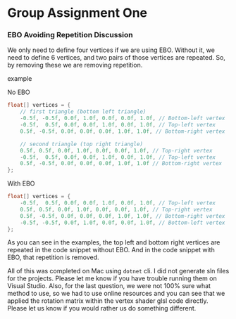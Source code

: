 # Group Assignment One

### EBO Avoiding Repetition Discussion

We only need to define four vertices if we are using EBO. Without it, we need to define 6 vertices, and two pairs of those vertices are repeated. So, by removing these we are removing repetition.

example

No EBO
```cs
float[] vertices = { 
    // first triangle (bottom left triangle)
    -0.5f, -0.5f, 0.0f, 1.0f, 0.0f, 0.0f, 1.0f, // Bottom-left vertex
    -0.5f,  0.5f, 0.0f, 0.0f, 1.0f, 0.0f, 1.0f, // Top-left vertex
    0.5f, -0.5f, 0.0f, 0.0f, 0.0f, 1.0f, 1.0f, // Bottom-right vertex

    // second triangle (top right triangle)
    0.5f, 0.5f, 0.0f, 1.0f, 0.0f, 0.0f, 1.0f, // Top-right vertex
    -0.5f,  0.5f, 0.0f, 0.0f, 1.0f, 0.0f, 1.0f, // Top-left vertex
    0.5f, -0.5f, 0.0f, 0.0f, 0.0f, 1.0f, 1.0f // Bottom-right vertex
};
```

With EBO

```cs
float[] vertices = {
    -0.5f,  0.5f, 0.0f, 0.0f, 1.0f, 0.0f, 1.0f, // Top-left vertex
    0.5f, 0.5f, 0.0f, 1.0f, 0.0f, 0.0f, 1.0f, // Top-right vertex
    0.5f, -0.5f, 0.0f, 0.0f, 0.0f, 1.0f, 1.0f, // Bottom-right vertex
    -0.5f, -0.5f, 0.0f, 1.0f, 0.0f, 0.0f, 1.0f, // Bottom-left vertex
};
```

As you can see in the examples, the top left and bottom right vertices are repeated in the code snippet without EBO. And in the code snippet with EBO, that repetition is removed.

All of this was completed on Mac using `dotnet` cli. I did not generate sln files for the projects. Please let me know if you have trouble running them on Visual Studio. Also, for the last question, we were not 100% sure what method to use, so we had to use online resources and you can see that we applied the rotation matrix within the vertex shader glsl code directly. Please let us know if you would rather us do something different.
